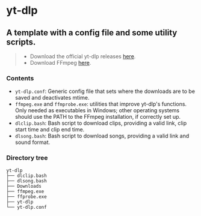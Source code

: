 # yt-dlp
## A template with a config file and some utility scripts.
> - Download the official yt-dlp releases [here](https://github.com/yt-dlp/yt-dlp/releases).
> - Download FFmpeg [here](https://ffmpeg.org/download.html).

### Contents
- `yt-dlp.conf`: Generic config file that sets where the downloads are to be saved and deactivates mtime.
- `ffmpeg.exe` and `ffmprobe.exe`: utilities that improve yt-dlp's functions. Only needed as executables in Windows; other operating systems should use the PATH to the FFmpeg installation, if correctly set up.
- `dlclip.bash`: Bash script to download clips, providing a valid link, clip start time and clip end time.
- `dlsong.bash`: Bash script to download songs, providing a valid link and sound format.

### Directory tree
```
yt-dlp
├── dlclip.bash
├── dlsong.bash
├── Downloads
├── ffmpeg.exe
├── ffprobe.exe
├── yt-dlp
└── yt-dlp.conf
```
